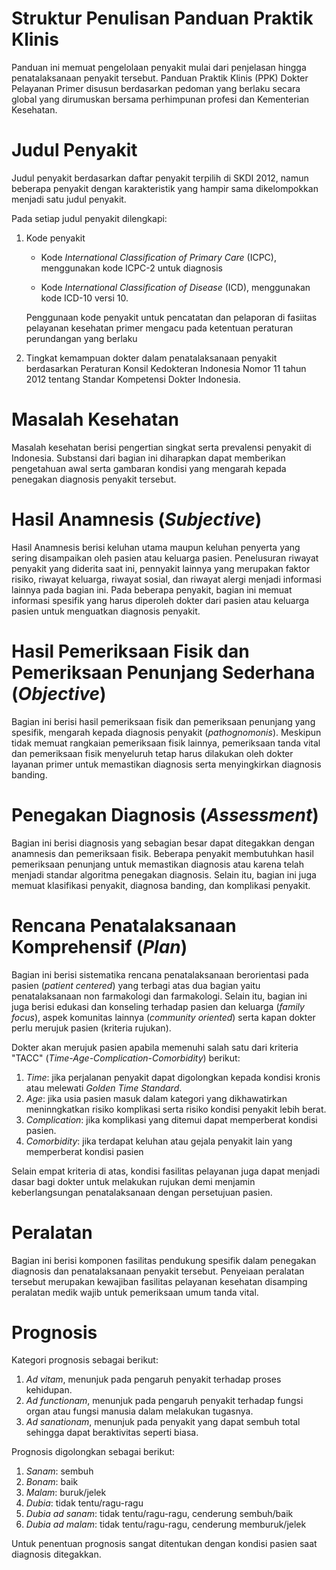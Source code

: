 # Struktur Penulisan Panduan Praktik Klinis

Panduan ini memuat pengelolaan penyakit mulai dari penjelasan hingga
penatalaksanaan penyakit tersebut. Panduan Praktik Klinis (PPK) Dokter
Pelayanan Primer disusun berdasarkan pedoman yang berlaku secara global yang
dirumuskan bersama perhimpunan profesi dan Kementerian Kesehatan.

# Judul Penyakit

Judul penyakit berdasarkan daftar penyakit terpilih di SKDI 2012, namun
beberapa penyakit dengan karakteristik yang hampir sama dikelompokkan menjadi
satu judul penyakit. 

Pada setiap judul penyakit dilengkapi:

1. Kode penyakit

   * Kode *International Classification of Primary Care* (ICPC), menggunakan
     kode ICPC-2 untuk diagnosis

   * Kode *International Classification of Disease* (ICD), menggunakan kode
     ICD-10 versi 10.

   Penggunaan kode penyakit untuk pencatatan dan pelaporan di fasiitas
   pelayanan kesehatan primer mengacu pada ketentuan peraturan perundangan yang
   berlaku

2. Tingkat kemampuan dokter dalam penatalaksanaan penyakit berdasarkan
   Peraturan Konsil Kedokteran Indonesia Nomor 11 tahun 2012 tentang Standar
   Kompetensi Dokter Indonesia.

# Masalah Kesehatan

Masalah kesehatan berisi pengertian singkat serta prevalensi penyakit di
Indonesia. Substansi dari bagian ini diharapkan dapat memberikan pengetahuan
awal serta gambaran kondisi yang mengarah kepada penegakan diagnosis penyakit
tersebut.

# Hasil Anamnesis (*Subjective*)

Hasil Anamnesis berisi keluhan utama maupun keluhan penyerta yang sering
disampaikan oleh pasien atau keluarga pasien. Penelusuran riwayat penyakit yang
diderita saat ini, pennyakit lainnya yang merupakan faktor risiko, riwayat
keluarga, riwayat sosial, dan riwayat alergi menjadi informasi lainnya pada
bagian ini. Pada beberapa penyakit, bagian ini memuat informasi spesifik yang
harus diperoleh dokter dari pasien atau keluarga pasien untuk menguatkan
diagnosis penyakit.

# Hasil Pemeriksaan Fisik dan Pemeriksaan Penunjang Sederhana (*Objective*)

Bagian ini berisi hasil pemeriksaan fisik dan pemeriksaan penunjang yang
spesifik, mengarah kepada diagnosis penyakit (*pathognomonis*). Meskipun tidak
memuat rangkaian pemeriksaan fisik lainnya, pemeriksaan tanda vital dan
pemeriksaan fisik menyeluruh tetap harus dilakukan oleh dokter layanan primer
untuk memastikan diagnosis serta menyingkirkan diagnosis banding.

# Penegakan Diagnosis (*Assessment*)

Bagian ini berisi diagnosis yang sebagian besar dapat ditegakkan dengan
anamnesis dan pemeriksaan fisik. Beberapa penyakit membutuhkan hasil
pemeriksaan penunjang untuk memastikan diagnosis atau karena telah menjadi
standar algoritma penegakan diagnosis. Selain itu, bagian ini juga memuat
klasifikasi penyakit, diagnosa banding, dan komplikasi penyakit.

# Rencana Penatalaksanaan Komprehensif (*Plan*) 

Bagian ini berisi sistematika rencana penatalaksanaan berorientasi pada pasien
(*patient centered*) yang terbagi atas dua bagian yaitu penatalaksanaan non
farmakologi dan farmakologi. Selain itu, bagian ini juga berisi edukasi dan
konseling terhadap pasien dan keluarga (*family focus*), aspek komunitas
lainnya (*community oriented*) serta kapan dokter perlu merujuk pasien (kriteria
rujukan).

Dokter akan merujuk pasien apabila memenuhi salah satu dari kriteria "TACC" (*Time-Age-Complication-Comorbidity*) berikut:

1. *Time*: jika perjalanan penyakit dapat digolongkan kepada kondisi kronis
   atau melewati *Golden Time Standard*.
2. *Age*: jika usia pasien masuk dalam kategori yang dikhawatirkan
   meninngkatkan risiko komplikasi serta risiko kondisi penyakit lebih berat.
3. *Complication*: jika komplikasi yang ditemui dapat memperberat kondisi pasien.
4. *Comorbidity*: jika terdapat keluhan atau gejala penyakit lain yang
   memperberat kondisi pasien

Selain empat kriteria di atas, kondisi fasilitas pelayanan juga dapat menjadi
dasar bagi dokter untuk melakukan rujukan demi menjamin keberlangsungan
penatalaksanaan dengan persetujuan pasien.

# Peralatan

Bagian ini berisi komponen fasilitas pendukung spesifik dalam penegakan
diagnosis dan penatalaksanaan penyakit tersebut. Penyeiaan peralatan tersebut
merupakan kewajiban fasilitas pelayanan kesehatan disamping peralatan medik
wajib untuk pemeriksaan umum tanda vital.

# Prognosis

Kategori prognosis sebagai berikut:

1. *Ad vitam*, menunjuk pada pengaruh penyakit terhadap proses kehidupan.
2. *Ad functionam*, menunjuk pada pengaruh penyakit terhadap fungsi organ atau
   fungsi manusia dalam melakukan tugasnya.
3. *Ad sanationam*, menunjuk pada penyakit yang dapat sembuh total sehingga
   dapat beraktivitas seperti biasa.

Prognosis digolongkan sebagai berikut:

1. *Sanam*: sembuh
2. *Bonam*: baik
3. *Malam*: buruk/jelek
4. *Dubia*: tidak tentu/ragu-ragu
5. *Dubia ad sanam*: tidak tentu/ragu-ragu, cenderung sembuh/baik
6. *Dubia ad malam*: tidak tentu/ragu-ragu, cenderung memburuk/jelek

Untuk penentuan prognosis sangat ditentukan dengan kondisi pasien saat
diagnosis ditegakkan.
